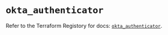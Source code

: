 # `okta_authenticator`

Refer to the Terraform Registory for docs: [`okta_authenticator`](https://registry.terraform.io/providers/okta/okta/4.6.2/docs/resources/authenticator).
